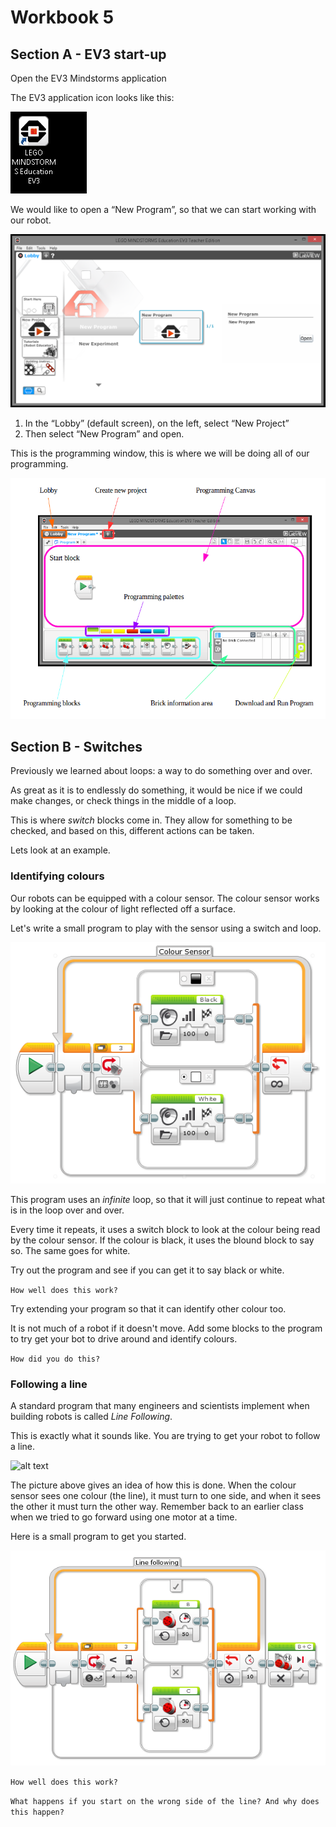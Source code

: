 # Workbook 5

## Section A -  EV3 start-up

Open the EV3 Mindstorms application

The EV3 application icon looks like this:

![alt text](https://raw.githubusercontent.com/brent-shaw/ev3-01-beginner/master/resources/software_images/desktopIcon.PNG)

We would like to open a “New Program”, so that we can start working with our robot.

![alt text](https://raw.githubusercontent.com/brent-shaw/ev3-01-beginner/master/resources/software_images/newProgram.PNG)

1. In the “Lobby” (default screen), on the left, select “New Project”
2. Then select “New Program” and open.

This is the programming window, this is where we will be doing all of our programming.

![alt text](https://raw.githubusercontent.com/brent-shaw/ev3-01-beginner/master/resources/software_images/labelledCanvas.png)

## Section B - Switches

Previously we learned about loops: a way to do something over and over.

As great as it is to endlessly do something, it would be nice if we could make changes, or check things in the middle of a loop.

This is where *switch* blocks come in. They allow for something to be checked, and based on this, different actions can be taken.

Lets look at an example.

### Identifying colours

Our robots can be equipped with a colour sensor. The colour sensor works by looking at the colour of light reflected off a surface.

Let's write a small program to play with the sensor using a switch and loop.

![alt text](https://raw.githubusercontent.com/brent-shaw/ev3-01-beginner/master/resources/program_images/colourSpeak.PNG)

This program uses an *infinite* loop, so that it will just continue to repeat what is in the loop over and over.

Every time it repeats, it uses a switch block to look at the colour being read by the colour sensor. If the colour is black, it uses the blound block to say so. The same goes for white.

Try out the program and see if you can get it to say black or white.

`How well does this work?`

Try extending your program so that it can identify other colour too.

It is not much of a robot if it doesn't move. Add some blocks to the program to try get your bot to drive around and identify colours.

`How did you do this?`

### Following a line

A standard program that many engineers and scientists implement when building robots is called *Line Following*.

This is exactly what it sounds like. You are trying to get your robot to follow a line.

![alt text](https://raw.githubusercontent.com/brent-shaw/ev3-01-beginner/master/resources/external/lineFollow.PNG)

The picture above gives an idea of how this is done. When the colour sensor sees one colour (the line), it must turn to one side, and when it sees the other it must turn the other way. Remember back to an earlier class when we tried to go forward using one motor at a time.

Here is a small program to get you started.

![alt text](https://raw.githubusercontent.com/brent-shaw/ev3-01-beginner/master/resources/program_images/lineFollow1.PNG)

`How well does this work?`

`What happens if you start on the wrong side of the line? And why does this happen?`
